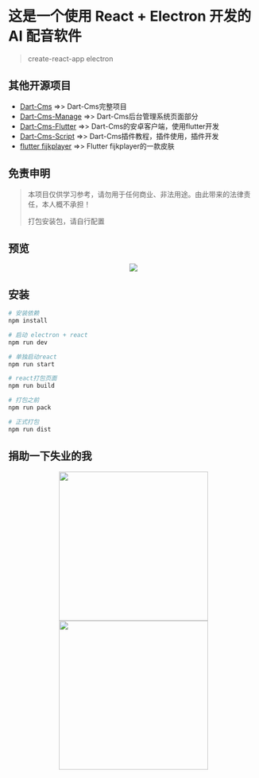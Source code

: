 # 这是一个使用 React + Electron 开发的 AI 配音软件
> create-react-app electron


## 其他开源项目

* [Dart-Cms](https://github.com/abcd498936590/Dart-Cms)  =>> Dart-Cms完整项目
* [Dart-Cms-Manage](https://github.com/abcd498936590/Dart-Cms-Manage)   =>> Dart-Cms后台管理系统页面部分
* [Dart-Cms-Flutter](https://github.com/abcd498936590/Dart-Cms-Flutter)  =>> Dart-Cms的安卓客户端，使用flutter开发
* [Dart-Cms-Script](https://github.com/abcd498936590/Dart-Cms-Script)  =>> Dart-Cms插件教程，插件使用，插件开发
* [flutter fijkplayer](https://github.com/abcd498936590/fijkplayer_skin)  =>> Flutter fijkplayer的一款皮肤


## 免责申明
> 本项目仅供学习参考，请勿用于任何商业、非法用途。由此带来的法律责任，本人概不承担！
>
> 打包安装包，请自行配置


## 预览
<p align="center">
    <img src="https://cdn.jsdelivr.net/gh/abcd498936590/pic@master/img/electron-ai-create.png" />
</p>

## 安装

``` bash
# 安装依赖
npm install

# 启动 electron + react
npm run dev

# 单独启动react
npm run start

# react打包页面
npm run build

# 打包之前
npm run pack

# 正式打包
npm run dist
```


## 捐助一下失业的我
<p align="center">
    <img width="300" src="https://cdn.jsdelivr.net/gh/abcd498936590/pic@master/img/alipay.jpg" />
    <img width="300" src="https://cdn.jsdelivr.net/gh/abcd498936590/pic@master/img/tenpay.jpg" />
</p>
